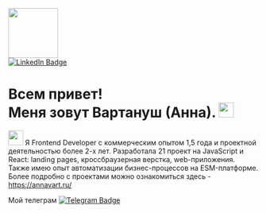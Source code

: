 
<div id="header" >
  <img src="https://media.giphy.com/media/XwBzLXzYq7ljHBXkHk/giphy.gif" width="100"/>
</div>

<div id="badges" >
  <a href="https://www.linkedin.com/in/vartanush-sogbatyan/">
    <img src="https://img.shields.io/badge/LinkedIn-blue?style=for-the-badge&logo=linkedin&logoColor=white" alt="LinkedIn Badge"/>
  </a>
<h1>
  Всем привет! <br>
  Меня зовут Вартануш (Анна).
  <img src="https://media.giphy.com/media/hvRJCLFzcasrR4ia7z/giphy.gif" width="30px"/>
</h1>
</div>


<img src="https://media.giphy.com/media/WUlplcMpOCEmTGBtBW/giphy.gif" width="30"> Я Frontend Developer с коммерческим опытом 1,5 года и проектной деятельностью более 2-х лет. Разработала 21 проект на JavaScript и React: landing pages, кроссбраузерная верстка, web-приложения.<br>
Также имею опыт автоматизации бизнес-процессов на ESM-платформе. <br>
Более подробно с проектами можно ознакомиться здесь -  https://annavart.ru/



Мой телеграм [![Telegram Badge](https://img.shields.io/badge/AnnaS0711-blue?style=flat&logo=Telegram&logoColor=white)](https://t.me/annaS0711)

